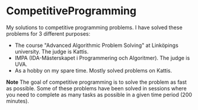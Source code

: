 # CompetitiveProgramming
My solutions to competitive programming problems. I have solved these problems for 3 different purposes:
* The course "Advanced Algorithmic Problem Solving" at Linköpings university. The judge is Kattis.
* IMPA (IDA-Mästerskapet i Programmering och Algoritmer). The judge is UVA.
* As a hobby on my spare time. Mostly solved problems on Kattis.

**Note** The goal of competitive programming is to solve the problem as fast as possible. Some of these problems have been solved in sessions where you need to complete as many tasks as possible in a given time period (200 minutes).



